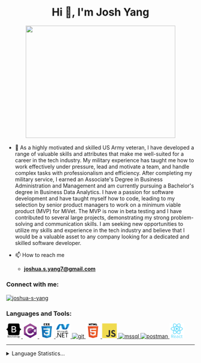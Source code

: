 <h1 align="center">Hi 👋, I'm Josh Yang</h1>

<p align="center">
  <img
  src="https://raw.githubusercontent.com/TheDudeThatCode/TheDudeThatCode/master/Assets/Developer.gif"
  height="300"
  width="400"
/>
  </p>




- 👯 As a highly motivated and skilled US Army veteran, I have developed a range of valuable skills and attributes that make me well-suited for a career in the tech industry. My military experience has taught me how to work effectively under pressure, lead and motivate a team, and handle complex tasks with professionalism and efficiency. After completing my military service, I earned an Associate's Degree in Business Administration and Management and am currently pursuing a Bachelor's degree in Business Data Analytics. I have a passion for software development and have taught myself how to code, leading to my selection by senior product managers to work on a minimum viable product (MVP) for MiVet. The MVP is now in beta testing and I have contributed to several large projects, demonstrating my strong problem-solving and communication skills. I am seeking new opportunities to utilize my skills and experience in the tech industry and believe that I would be a valuable asset to any company looking for a dedicated and skilled software developer.

- 📫 How to reach me 
  - **joshua.s.yang7@gmail.com**

<h3 align="left">Connect with me:</h3>
<p align="left">
<a href="https://linkedin.com/in/joshua-s-yang" target="blank"><img align="center" src="https://raw.githubusercontent.com/rahuldkjain/github-profile-readme-generator/master/src/images/icons/Social/linked-in-alt.svg" alt="joshua-s-yang" height="30" width="40" /></a>
</p>

<h3 align="left">Languages and Tools:</h3>
<p align="left"> <a href="https://getbootstrap.com" target="_blank" rel="noreferrer"> <img src="https://raw.githubusercontent.com/devicons/devicon/master/icons/bootstrap/bootstrap-plain-wordmark.svg" alt="bootstrap" width="40" height="40"/> </a> <a href="https://www.w3schools.com/cs/" target="_blank" rel="noreferrer"> <img src="https://raw.githubusercontent.com/devicons/devicon/master/icons/csharp/csharp-original.svg" alt="csharp" width="40" height="40"/> </a> <a href="https://www.w3schools.com/css/" target="_blank" rel="noreferrer"> <img src="https://raw.githubusercontent.com/devicons/devicon/master/icons/css3/css3-original-wordmark.svg" alt="css3" width="40" height="40"/> </a> <a href="https://dotnet.microsoft.com/" target="_blank" rel="noreferrer"> <img src="https://raw.githubusercontent.com/devicons/devicon/master/icons/dot-net/dot-net-original-wordmark.svg" alt="dotnet" width="40" height="40"/> </a> <a href="https://git-scm.com/" target="_blank" rel="noreferrer"> <img src="https://www.vectorlogo.zone/logos/git-scm/git-scm-icon.svg" alt="git" width="40" height="40"/> </a> <a href="https://www.w3.org/html/" target="_blank" rel="noreferrer"> <img src="https://raw.githubusercontent.com/devicons/devicon/master/icons/html5/html5-original-wordmark.svg" alt="html5" width="40" height="40"/> </a> <a href="https://developer.mozilla.org/en-US/docs/Web/JavaScript" target="_blank" rel="noreferrer"> <img src="https://raw.githubusercontent.com/devicons/devicon/master/icons/javascript/javascript-original.svg" alt="javascript" width="40" height="40"/> </a> <a href="https://www.microsoft.com/en-us/sql-server" target="_blank" rel="noreferrer"> <img src="https://www.svgrepo.com/show/303229/microsoft-sql-server-logo.svg" alt="mssql" width="40" height="40"/> </a> <a href="https://postman.com" target="_blank" rel="noreferrer"> <img src="https://www.vectorlogo.zone/logos/getpostman/getpostman-icon.svg" alt="postman" width="40" height="40"/> </a> <a href="https://reactjs.org/" target="_blank" rel="noreferrer"> <img src="https://raw.githubusercontent.com/devicons/devicon/master/icons/react/react-original-wordmark.svg" alt="react" width="40" height="40"/> </a> </p>


<hr>
<details>
  <summary>Language Statistics...</summary><br/>
  <p align="center">
  <img
  src="https://wakatime.com/share/@jyang/26779cdc-8dc3-4dcd-b097-52cfd6663fb5.svg"
  alt="jyang WakaTime Stats"
  height="600"
  width="600"
/>
  </p>
  
  <p align="center">
  <img
  src="https://media0.giphy.com/media/la8uEME0KVsDDcLbYf/giphy.gif?cid=ecf05e47bhadvutqw910pd6isg48p3rxb4oo9785kimqk0ef&rid=giphy.gif&ct=g"
  height="300"
  width="400"
/>
  </p>
</details>
</hr>




